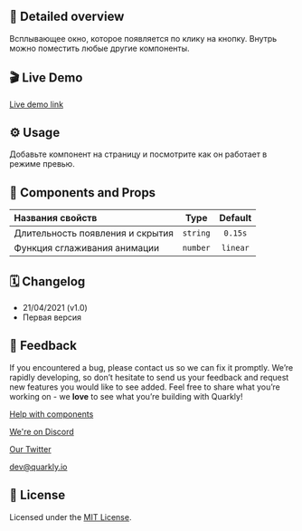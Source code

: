 ## 📖 Detailed overview

Всплывающее окно, которое появляется по клику на кнопку.
Внутрь можно поместить любые другие компоненты.

## 🎬 Live Demo

[Live demo link](https://quarkly-catalog.netlify.app/popup/)

## ⚙️ Usage

Добавьте компонент на страницу и посмотрите как он работает в режиме превью.

## 🧩 Components and Props

| Названия свойств                 |   Type   | Default  |
| :------------------------------- | :------: | :------: |
| Длительность появления и скрытия | `string` | `0.15s`  |
| Функция сглаживания анимации     | `number` | `linear` |

## 🗓 Changelog

-   21/04/2021 (v1.0)
-   Первая версия

## 📮 Feedback

If you encountered a bug, please contact us so we can fix it promptly. We’re rapidly developing, so don’t hesitate to send us your feedback and request new features you would like to see added. Feel free to share what you’re working on - we **love** to see what you’re building with Quarkly!

[Help with components](https://community.quarkly.io/c/requests/11)

[We're on Discord](https://discord.gg/f9KhSMGX)

[Our Twitter](https://twitter.com/quarklyapp)

[dev@quarkly.io](mailto:dev@quarkly.io)

## 📝 License

Licensed under the [MIT License](https://raw.githubusercontent.com/quarkly/community-kit/master/LICENSE).
